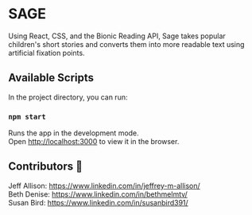 # SAGE

Using React, CSS, and the Bionic Reading API, Sage takes popular children's short stories and converts them into more readable text using artificial fixation points. 

## Available Scripts

In the project directory, you can run:

### `npm start`

Runs the app in the development mode.\
Open [http://localhost:3000](http://localhost:3000) to view it in the browser.

## Contributors 👥

Jeff Allison: https://www.linkedin.com/in/jeffrey-m-allison/ \
Beth Denise: https://www.linkedin.com/in/bethmelmtv/ \
Susan Bird: https://www.linkedin.com/in/susanbird391/


